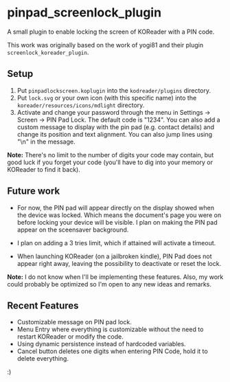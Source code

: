 # pinpad_screenlock_plugin

A small plugin to enable locking the screen of KOReader with a PIN code.

This work was originally based on the work of yogi81 and their plugin `screenlock_koreader_plugin`.

## Setup

1. Put `pinpadlockscreen.koplugin` into the `kodreader/plugins` directory.
2. Put `lock.svg` or your own icon (with this specific name) into the `koreader/resources/icons/mdlight` directory.
3. Activate and change your password through the menu in Settings -> Screen -> PIN Pad Lock.
The default code is "1234". You can also add a custom message to display with the pin pad (e.g. contact details) and change its position and text alignment. You can also jump lines using "\n" in the message.

**Note:** There's no limit to the number of digits your code may contain, but good luck if you forget your code (you'll have to dig into your memory or KOReader to find it back).

## Future work

* For now, the PIN pad will appear directly on the display showed when the device was locked.
Which means the document's page you were on before locking your device will be visible.
I plan on making the PIN pad appear on the sceensaver background.

* I plan on adding a 3 tries limit, which if attained will activate a timeout.

* When launching KOReader (on a jailbroken kindle), PIN Pad does not appear right away, leaving the possibility to deactivate or reset the lock.

**Note:** I do not know when I'll be implementing these features. Also, my work could probably be optimized so I'm open to any new ideas and remarks.

## Recent Features

* Customizable message on PIN pad lock.
* Menu Entry where everything is customizable without the need to restart KOReader or modify the code.
* Using dynamic persistence instead of hardcoded variables.
* Cancel button deletes one digits when entering PIN Code, hold it to delete everything.

:)
